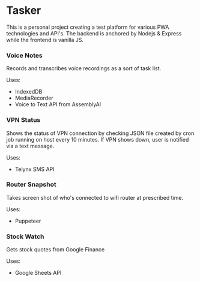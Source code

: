 # Tasker
This is a personal project creating a test platform for various PWA technologies and API's.  The backend is anchored by Nodejs & Express while the frontend is vanilla JS.

### Voice Notes
Records and transcribes voice recordings as a sort of task list.

Uses:
- IndexedDB
- MediaRecorder
- Voice to Text API from AssemblyAI
 
### VPN Status
Shows the status of VPN connection by checking JSON file created by cron job running on host every 10 minutes.  If VPN shows down, user is notified via a text message.

Uses:
- Telynx SMS API

### Router Snapshot
Takes screen shot of who's connected to wifi router at prescribed time.

Uses:
- Puppeteer
 
### Stock Watch
Gets stock quotes from Google Finance

Uses:
- Google Sheets API
